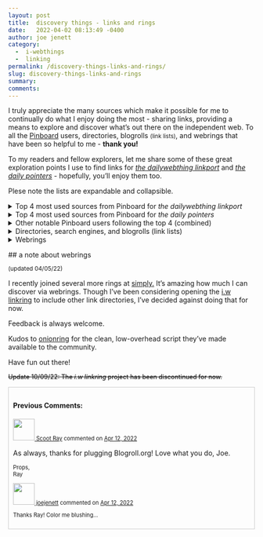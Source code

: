 ```yaml
---
layout: post
title:  discovery things - links and rings
date:   2022-04-02 08:13:49 -0400
author: joe jenett
category:
  -  i-webthings
  -  linking
permalink: /discovery-things-links-and-rings/
slug: discovery-things-links-and-rings
summary:
comments: 
---
```

<p id="topper">I truly appreciate the many sources which make it possible for me to continually do what I enjoy doing the most - sharing links, providing a means to explore and discover what’s out there on the independent web. To all the <a href="https://pinboard.in/" title="We ❤️ Pinboard" >Pinboard</a> users, directories, blogrolls <small>(link lists)</small>, and webrings that have been so helpful to me - <strong>thank you!</strong>
</p>
<p>
To my readers and fellow explorers, let me share some of these great exploration points I use to find links for <a href="https://dwt-archives.joejenett.com/" title=""><em>the dailywebthing linkport</em></a> and <a href="https://dwt-archives.joejenett.com/category/pointers/" title=""><em>the daily pointers</em></a> - hopefully, you’ll enjoy them too.
</p>
<p>
Plese note the lists are expandable and collapsible.
</p>
<details>
<summary>Top 4 most used sources from Pinboard for <em>the dailywebthing linkport</em>
</summary>
<ul>
<li><a href="https://pinboard.in/u:tdjones">tdjones</a></li>
<li><a href="https://pinboard.in/u:roger">roger</a></li>
<li><a href="https://pinboard.in/u:speckz">speckz</a></li>
<li><a href="https://pinboard.in/u:fileformat">fileformat</a></li>
</ul>
</details>
<details>
<summary>Top 4 most used sources from Pinboard for <em>the daily pointers</em>
</summary>
<ul>
<li><a href="https://pinboard.in/u:mikael">mikael</a></li>
<li><a href="https://pinboard.in/u:tdjones">tdjones</a></li>
<li><a href="https://pinboard.in/u:infovore">infovore</a></li>
<li><a href="https://pinboard.in/u:arnicas">arnicas</a></li>
</ul>
</details>
<script>
function closeOther() {
  var x = document.getElementById("other");
    x.toggleAttribute('open');
   }
  </script> 
<details id="other">
<summary>Other notable Pinboard users following the top 4 (combined)
</summary>
<ul>
<li><a href="https://pinboard.in/u:thulstrup">thulstrup</a></li>
<li><a href="https://pinboard.in/u:andrewducker">andrewducker</a></li>
<li><a href="https://pinboard.in/u:infovore">infovore</a></li>
<li><a href="https://pinboard.in/u:bschlagel">bschlagel</a></li>
<li><a href="https://pinboard.in/u:cothrun">cothrun</a></li>
<li><a href="https://pinboard.in/u:kristofger">kristofger</a></li>
<li><a href="https://pinboard.in/u:driscoll">driscoll</a></li>
<li><a href="https://pinboard.in/u:e2b">e2b</a></li>
<li><a href="https://pinboard.in/u:jessica">jessica</a></li>
<li><a href="https://pinboard.in/u:Pyetro">Pyetro</a></li>
<li><a href="https://pinboard.in/u:jugglebird">jugglebird</a></li>
<li><a href="https://pinboard.in/u:linuslundahl">linuslundahl</a></li>
<li><a href="https://pinboard.in/u:pmigdal">pmigdal</a></li>
<li><a href="https://pinboard.in/u:cogdog">cogdog</a></li>
<li><a href="https://pinboard.in/u:dbuscher">dbuscher</a></li>
<li><a href="https://pinboard.in/u:ericwbailey">ericwbailey</a></li>
<li><a href="https://pinboard.in/u:ftofani">ftofani</a></li>
<li><a href="https://pinboard.in/u:garrettc">garrettc</a></li>
<li><a href="https://pinboard.in/u:jsm">jsm</a></li>
<li><a href="https://pinboard.in/u:mycotn">mycotn</a></li>
<li><a href="https://pinboard.in/u:rmateu">rmateu</a></li>
<li><a href="https://pinboard.in/u:yhancik">yhancik</a></li>
<li><a href="https://pinboard.in/u:archangel">archangel</a></li>
<li><a href="https://pinboard.in/u:carlmjohnson">carlmjohnson</a></li>
<li><a href="https://pinboard.in/u:nelson">nelson</a></li>
<li><a href="https://pinboard.in/u:pbroschwitz">pbroschwitz</a></li>
<li><a href="https://pinboard.in/u:braveterry">braveterry</a></li>
<li><a href="https://pinboard.in/u:danklammer">danklammer</a></li>
<li><a href="https://pinboard.in/u:inrgbwetrust">inrgbwetrust</a></li>
<li><a href="https://pinboard.in/u:piperh">piperh</a></li>
<li><a href="https://pinboard.in/u:effulgence">effulgence</a></li>
<li><a href="https://pinboard.in/u:philapple">philapple</a></li>
<li><a href="https://pinboard.in/u:ramblinggit">ramblinggit</a></li>
<li><a href="https://pinboard.in/u:thejaymo">thejaymo</a></li>
<li><a href="https://pinboard.in/u:yankeh">yankeh</a></li>
<li><a href="https://pinboard.in/u:zero1infinity">zero1infinity</a></li>
<li><a href="https://pinboard.in/u:donovanwatts">donovanwatts</a></li>
<li><a href="https://pinboard.in/u:jimthedev">jimthedev</a></li>
<li><a href="https://pinboard.in/u:jschoolcraft">jschoolcraft</a></li>
<li><a href="https://pinboard.in/u:justusthane">justusthane</a></li>
<li><a href="https://pinboard.in/u:monks1975">monks1975</a></li>
<li><a href="https://pinboard.in/u:nursemchurt">nursemchurt</a></li>
<li><a href="https://pinboard.in/u:panoptican">panoptican</a></li>
<li><a href="https://pinboard.in/u:raffaele.rasini">raffaele.rasini</a></li>
<li><a href="https://pinboard.in/u:raygrasso">raygrasso</a></li>
</ul>
<p><a href="#topper" onclick="javascript:closeOther()">⯅ collapse list</a></p>
</details>
<script>
function closeDirectories() {
  var x = document.getElementById("directories");
   x.toggleAttribute('open');
   }
</script>
<details id="directories">
<summary>Directories, search engines, and blogrolls (link lists)
</summary>
<ul>
<li><a title="Blogroll.org" href="https://blogroll.org/">Ye Olde Blogroll</a></li>
<li><a title="The Forest" href="https://theforest.link/">The Forest</a> </li>
<li><a title="Gossip’s Web" href="https://gossipsweb.net/">Gossip’s Web</a> </li>
<li><a title="href.cool" href="https://href.cool/">href.cool</a></li>
<li><a title="HrefHunt!" href="https://www.kickscondor.com/hrefhunt/">HrefHunt!</a></li>
<li><a title="Hyperlink Node Directory" href="https://nodes.indieseek.xyz/">Hyperlink Node Directory</a></li>
<li><a title="Indieseek.xyz Directory" href="https://indieseek.xyz/links/">Indieseek.xyz Directory</a></li>
<li><a title="Blogroll - jlelse’s Blog" href="https://jlelse.blog/blogroll">Blogroll - jlelse’s Blog</a></li>
<li><a title="Marginalia Search" href="https://search.marginalia.nu/">Marginalia Search</a></li>
<li><a title="(Marijn’s Linkroll) | The Satyrs’ Forest 🍇" href="https://marijn.uk/linkroll/">Linkroll | The Satyrs’ Forest 🍇</a></li>
<li><a title="Mataroa Collection" href="https://collection.mataroa.blog/">Mataroa Collection</a></li>
<li><a title="Maya's subscriptions" href="https://maya.land/blogroll.opml">Maya's subscriptions</a></li>
<li><a title="Mojeek" href="https://www.mojeek.com/">Mojeek</a></li>
<li><a title="Peelopaalu - Directory" href="https://peelopaalu.neocities.org/">Peelopaalu - Directory</a></li>
<li><a title="Sadgrl Link Directory" href="https://sadgrl.online/links.html">Sadgrl Link Directory</a></li>
<li><a title="Sadgrl.online - How to Surf the Web" href="https://sadgrl.online/cyberspace/surf-the-web.html">How to Surf the Web</a></li>
<li><a title="Links Archives – Waxy.org" href="https://waxy.org/category/links/">Waxy.org</a></li>
</ul>
<p><a href="#topper" onclick="javascript:closeDirectories()">⯅ collapse list</a></p>
</details>
<script>
function closeWebrings() {
  var x = document.getElementById("webrings");
  x.toggleAttribute('open');
   }
</script>
<details id="webrings">
<summary>Webrings
</summary>
<ul>
<li><a title="Fediring.net" href="https://fediring.net/">Fediring.net</a></li>
<li><a title="geekring.net :: Let's webring like it's 1993!" href="https://geekring.net/">geekring.net</a> (<a href="https://geekring.net/site/0/random" title="geekring.net-random">random</a>)</li>
<li><a title="An IndieWeb Webring 🕸💍" href="https://xn--sr8hvo.ws/directory">An IndieWeb Webring 🕸💍</a></li>
<li><a title="LOW TECH WEBRING DIRECTORY" href="https://emreed.net/LowTech_Directory.html">LOW TECH WEBRING DIRECTORY</a></li>
<li><a title="null webring" href="https://nuthead.neocities.org/ring/">null webring</a></li>
<li><a title="The retronaut webring" href="https://webring.dinhe.net/">The retronaut webring</a> (<a title="The retronaut webring-random" href="https://webring.dinhe.net/random">random</a>)</li>
<li><a title="Weird Wide Webring" href="https://weirdwidewebring.net/">Weird Wide Webring</a></li>
<li><a title="The Yesterweb Ring" href="https://yesterweb.org/webring/">The Yesterweb Ring</a></li>
</ul>
<p><a href="#topper" onclick="javascript:closeWebrings()">⯅ collapse list</a></p>
</details>
<p></p>
## a note about webrings
<p style="font-size:.85em;">(updated 04/05/22)</p>
<p>I recently joined several more rings at <a title="simply." href="https://simply.joejenett.com/#rings">simply.</a> It’s amazing how much I can discover via webrings. Though I’ve been considering opening the <a href="/linkring/">i.w linkring</a> to include other link directories, I’ve decided against doing that for now.</p>
<p>Feedback is always welcome.</p>
<p>Kudos to <a href="https://garlic.garden/onionring/" title="thanks joey!">onionring</a> for the clean, low-overhead script they’ve made available to the community.</p>
<p>Have fun out there!</p>
<p style="font-weight:500;font-size:.9em;text-decoration:line-through;">Update 10/09/22: The <em>i.w linkring</em> project has been discontinued for now.</p>

<div style="padding:9px;border:1px solid #ccc;">
<h4>Previous Comments:</h4>
<p style="font-size:.8em;"><a href="https://github.com/ScootRay" title=""><img src="https://avatars.githubusercontent.com/u/12983100?v=4?v=3&s=88" alt="" width="44" /> Scoot Ray</a> commented on <a href="https://github.com/joejenett/i.webthings/issues/5#issuecomment-1096041218" title="">Apr 12, 2022</a>
</p>
<p style="font-size:.8em;">

As always, thanks for plugging Blogroll.org! Love what you do, Joe.
</p>
<p style="font-size:.8em;">Props,<br />
Ray
</p>
<p style="font-size:.8em;"><a href="https://github.com/joejenett" title=""><img src="https://avatars.githubusercontent.com/u/52048847?v=4?v=3&s=88" alt="" width="44" /> joejenett</a> commented on <a href="https://github.com/joejenett/i.webthings/issues/5#issuecomment-1096615576" title="">Apr 12, 2022</a>
</p>
<p style="font-size:.8em;">Thanks Ray! Color me blushing...
</p>
</div>
<a href="https://brid.gy/publish/twitter"></a>
<data class="p-bridgy-omit-link" value="false"></data>